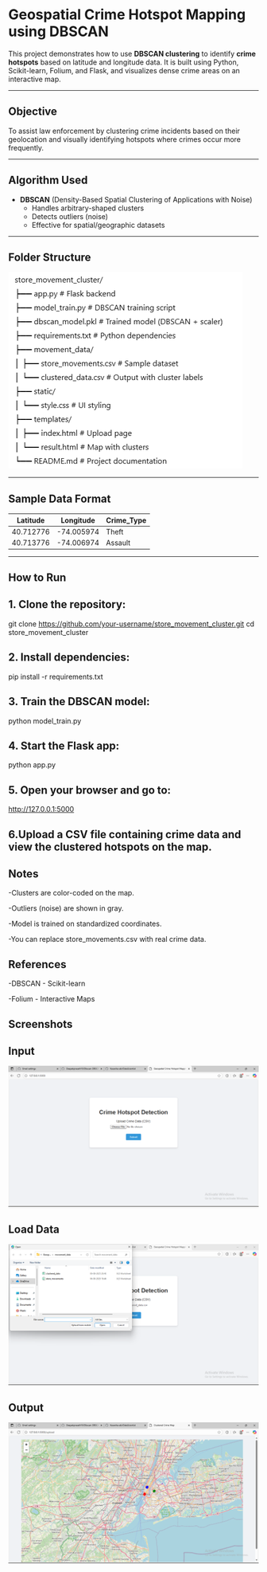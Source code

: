 # Geospatial Crime Hotspot Mapping using DBSCAN

This project demonstrates how to use **DBSCAN clustering** to identify **crime hotspots** based on latitude and longitude data. It is built using Python, Scikit-learn, Folium, and Flask, and visualizes dense crime areas on an interactive map.

---

## Objective

To assist law enforcement by clustering crime incidents based on their geolocation and visually identifying hotspots where crimes occur more frequently.

---

## Algorithm Used

- **DBSCAN** (Density-Based Spatial Clustering of Applications with Noise)
  - Handles arbitrary-shaped clusters
  - Detects outliers (noise)
  - Effective for spatial/geographic datasets

---

## Folder Structure

![structure](image.png)


---

## Sample Data Format

| Latitude   | Longitude   | Crime_Type |
|------------|-------------|------------|
| 40.712776  | -74.005974  | Theft      |
| 40.713776  | -74.006974  | Assault    |

---

## How to Run

## 1. Clone the repository:
   
   git clone https://github.com/your-username/store_movement_cluster.git
   cd store_movement_cluster

## 2. Install dependencies:

pip install -r requirements.txt

## 3. Train the DBSCAN model:

python model_train.py

## 4. Start the Flask app:

python app.py

## 5. Open your browser and go to:

http://127.0.0.1:5000

## 6.Upload a CSV file containing crime data and view the clustered hotspots on the map.

## Notes

 -Clusters are color-coded on the map.

 -Outliers (noise) are shown in gray.

 -Model is trained on standardized coordinates.

 -You can replace store_movements.csv with real crime data.

## References

 -DBSCAN - Scikit-learn

 -Folium - Interactive Maps

## Screenshots

## Input

![input](screenshots/input.png)

## Load Data

![Load](screenshots/loaddata.png)

## Output

![output](screenshots/output.png)

